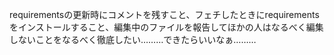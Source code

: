 requirementsの更新時にコメントを残すこと、フェチしたときにrequirementsをインストールすること、編集中のファイルを報告してほかの人はなるべく編集しないことをなるべく徹底したい………できたらいいなぁ………
